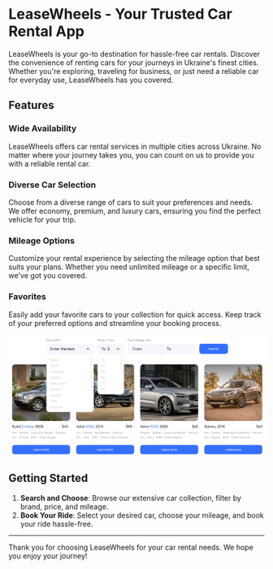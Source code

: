 # LeaseWheels - Your Trusted Car Rental App

LeaseWheels is your go-to destination for hassle-free car rentals. Discover the convenience of renting cars for your journeys in Ukraine's finest cities. Whether you're exploring, traveling for business, or just need a reliable car for everyday use, LeaseWheels has you covered.

## Features

### Wide Availability
LeaseWheels offers car rental services in multiple cities across Ukraine. No matter where your journey takes you, you can count on us to provide you with a reliable rental car.

### Diverse Car Selection
Choose from a diverse range of cars to suit your preferences and needs. We offer economy, premium, and luxury cars, ensuring you find the perfect vehicle for your trip.

### Mileage Options
Customize your rental experience by selecting the mileage option that best suits your plans. Whether you need unlimited mileage or a specific limit, we've got you covered.

### Favorites
Easily add your favorite cars to your collection for quick access. Keep track of your preferred options and streamline your booking process.

![Car Rental App](/assets/Selector.png)

## Getting Started

1. **Search and Choose**: Browse our extensive car collection, filter by brand, price, and mileage.
2. **Book Your Ride**: Select your desired car, choose your mileage, and book your ride hassle-free.

---

Thank you for choosing LeaseWheels for your car rental needs. We hope you enjoy your journey!
